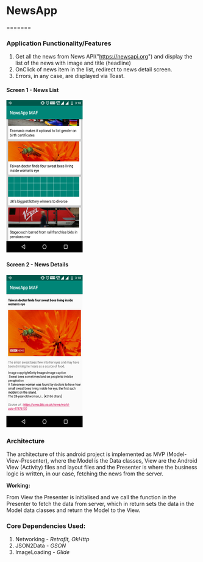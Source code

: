 # NewsApp
=======

### Application Functionality/Features

1. Get all the news from News API("https://newsapi.org") and display the list of the news with image and title (headline)
2. OnClick of news item in the list, redirect to news detail screen.
3. Errors, in any case, are displayed via Toast.



#### Screen 1 - News List
<img src="https://github.com/ritesh-karmare/NewsApp/blob/master/news_list.png" width="200" height="400" />


#### Screen 2 - News Details
<img src="https://github.com/ritesh-karmare/NewsApp/blob/master/news_detail.png" width="200" height="400" />

### Architecture

The architecture of this android project is implemented as MVP (Model-View-Presenter), where the Model is the Data classes, View are the Android View (Activity) files and layout files and the Presenter is where the business logic is written, in our case, fetching the news from the server.

**Working:**

From View the Presenter is initialised and we call the function in the Presenter to fetch the data from server, which in return sets the data in the Model data classes and return the Model to the View.


### Core Dependencies Used:

1. Networking - *Retrofit, OkHttp* <br />
2. JSON2Data - *GSON* <br />
3. ImageLoading - *Glide*